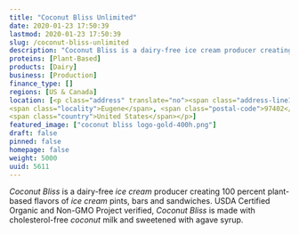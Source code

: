 ```yaml
---
title: "Coconut Bliss Unlimited"
date: 2020-01-23 17:50:39
lastmod: 2020-01-23 17:50:39
slug: /coconut-bliss-unlimited
description: "Coconut Bliss is a dairy-free ice cream producer creating 100 percent plant-based flavors of ice cream pints, bars and sandwiches. USDA Certified Organic and Non-GMO Project verified, Coconut Bliss is made with cholesterol-free coconut milk and sweetened with agave syrup."
proteins: [Plant-Based]
products: [Dairy]
business: [Production]
finance_type: []
regions: [US & Canada]
location: [<p class="address" translate="no"><span class="address-line1">West 1st Avenue</span><br>
<span class="locality">Eugene</span>, <span class="postal-code">97402</span><br>
<span class="country">United States</span></p>]
featured_image: ["coconut bliss logo-gold-400h.png"]
draft: false
pinned: false
homepage: false
weight: 5000
uuid: 5611
---
```

<p><em>Coconut Bliss</em> is a dairy-free <em>ice cream</em> producer creating 100 percent plant-based flavors of <em>ice cream</em> pints, bars and sandwiches.<wbr></wbr> USDA Certified Organic and Non-GMO Project verified, <em>Coconut Bliss</em> is made with cholesterol-free <em>coconut</em> milk and sweetened with agave syrup.</p>
